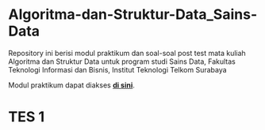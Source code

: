 # Algoritma-dan-Struktur-Data_Sains-Data

Repository ini berisi modul praktikum dan soal-soal post test mata kuliah Algoritma dan Struktur Data untuk program studi Sains Data, Fakultas Teknologi Informasi dan Bisnis, Institut Teknologi Telkom Surabaya

Modul praktikum dapat diakses [**di sini**](https://github.com/fzl-22/Algoritma-dan-Struktur-Data_Sains-Data/wiki).

# TES 1
